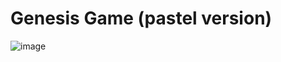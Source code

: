 # Genesis Game (pastel version)

![image](https://user-images.githubusercontent.com/38231334/135731845-63b7afbe-4e16-48f8-b209-6bbf41c4d6cb.png)
